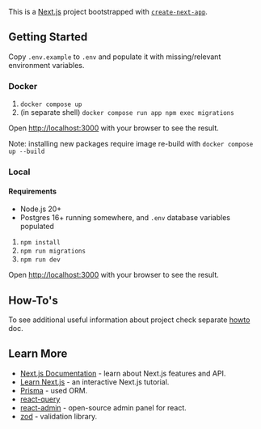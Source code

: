 This is a [Next.js](https://nextjs.org/) project bootstrapped with [`create-next-app`](https://github.com/vercel/next.js/tree/canary/packages/create-next-app).

## Getting Started

Copy `.env.example` to `.env` and populate it with missing/relevant environment variables.

### Docker

1. `docker compose up`
2. (in separate shell) `docker compose run app npm exec migrations`

Open [http://localhost:3000](http://localhost:3000) with your browser to see the result.

Note: installing new packages require image re-build with `docker compose up --build`

### Local

#### Requirements

- Node.js 20+
- Postgres 16+ running somewhere, and `.env` database variables populated

1. `npm install`
2. `npm run migrations`
3. `npm run dev`

Open [http://localhost:3000](http://localhost:3000) with your browser to see the result.

## How-To's

To see additional useful information about project check separate [howto](./docs/HOWTO.md) doc.

## Learn More

- [Next.js Documentation](https://nextjs.org/docs) - learn about Next.js features and API.
- [Learn Next.js](https://nextjs.org/learn) - an interactive Next.js tutorial.
- [Prisma](https://www.prisma.io/) - used ORM.
- [react-query](https://tanstack.com/query/latest)
- [react-admin](https://marmelab.com/react-admin/Tutorial.html) - open-source admin panel for react.
- [zod](https://zod.dev/) - validation library.
